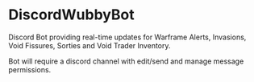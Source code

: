 # DiscordWubbyBot
Discord Bot providing real-time updates for Warframe Alerts, Invasions, Void Fissures, Sorties and Void Trader Inventory.

Bot will require a discord channel with edit/send and manage message permissions.
